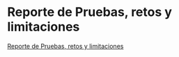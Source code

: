 # Reporte de Pruebas, retos y limitaciones 


[Reporte de Pruebas, retos y limitaciones](https://github.com/ArnySalazar/FdD/blob/main/FdD2024-1/Retos/grupo4.pdf)
